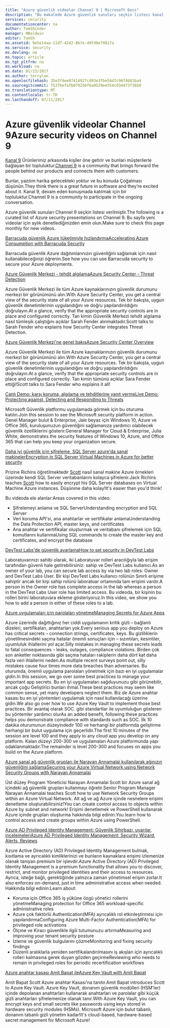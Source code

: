 ```yaml
---
title: "Azure güvenlik videolar Channel 9 | Microsoft Docs"
description: "Bu makalede Azure güvenlik sunuları seçkin listesi kanal 9'sağlar. Kanal 9 Ürünlerimiz arkasında kişilerle Ürünlerimiz kullanan kişilerin bağlanan bir topluluktur."
services: security
documentationcenter: na
author: TomShinder
manager: MBaldwin
editor: TomSh
ms.assetid: 9e5e14aa-11d7-4242-8b7e-49fd0e79817a
ms.service: security
ms.devlang: na
ms.topic: article
ms.tgt_pltfrm: na
ms.workload: na
ms.date: 01/23/2017
ms.author: terrylan
ms.openlocfilehash: 35e3f4ee07414927cd93e3fbe54d7c96f4681ba4
ms.sourcegitcommit: f537befafb079256fba0529ee554c034d73f36b0
ms.translationtype: MT
ms.contentlocale: tr-TR
ms.lasthandoff: 07/11/2017
---
```

# <a name="azure-security-videos-on-channel-9"></a><span data-ttu-id="26bdd-104">Azure güvenlik videolar Channel 9</span><span class="sxs-lookup"><span data-stu-id="26bdd-104">Azure security videos on Channel 9</span></span>
<span data-ttu-id="26bdd-105">[Kanal 9](https://channel9.msdn.com/) Ürünlerimiz arkasında kişiler öne getirir ve bunları müşterilerle bağlayan bir topluluktur.</span><span class="sxs-lookup"><span data-stu-id="26bdd-105">[Channel 9](https://channel9.msdn.com/) is a community that brings forward the people behind our products and connects them with customers.</span></span>

<span data-ttu-id="26bdd-106">Bunlar, yazılım harika gelecekteki yoktur ve bu konuda Çoğalması düşünün.</span><span class="sxs-lookup"><span data-stu-id="26bdd-106">They think there is a great future in software and they’re excited about it.</span></span> <span data-ttu-id="26bdd-107">Kanal 9, devam eden konuşmada katılmak için bir topluluktur.</span><span class="sxs-lookup"><span data-stu-id="26bdd-107">Channel 9 is a community to participate in the ongoing conversation.</span></span>

<span data-ttu-id="26bdd-108">Azure güvenlik sunuları Channel 9 seçkin listesi verilmiştir.</span><span class="sxs-lookup"><span data-stu-id="26bdd-108">The following is a curated list of Azure security presentations on Channel 9.</span></span> <span data-ttu-id="26bdd-109">Bu sayfa yeni videolar için aylık denetlediğinizden emin olun.</span><span class="sxs-lookup"><span data-stu-id="26bdd-109">Make sure to check this page monthly for new videos.</span></span>

[<span data-ttu-id="26bdd-110">Barracuda güvenlik Azure tüketimiyle hızlandırma</span><span class="sxs-lookup"><span data-stu-id="26bdd-110">Accelerating Azure Consumption with Barracuda Security</span></span>](https://channel9.msdn.com/events/Microsoft-Azure-Marketplace-ISV-Solutions-Webinar-Series/Webinar-1-Accelerating-Azure-Consumption-with-Barracuda-Security/Webinar-1-Accelerating-Azure-Consumption-with-Barracuda-Security)

<span data-ttu-id="26bdd-111">Barracuda güvenlik Azure dağıtımlarınızın güvenliğini sağlamak için nasıl kullanabileceğinizi öğrenin.</span><span class="sxs-lookup"><span data-stu-id="26bdd-111">See how you can use Barracuda security to secure your Azure deployments.</span></span>

[<span data-ttu-id="26bdd-112">Azure Güvenlik Merkezi - tehdit algılama</span><span class="sxs-lookup"><span data-stu-id="26bdd-112">Azure Security Center - Threat Detection</span></span>](https://channel9.msdn.com/Shows/Azure-Friday/Azure-Security-Center-Threat-Detection)

<span data-ttu-id="26bdd-113">Azure Güvenlik Merkezi ile tüm Azure kaynaklarınızın güvenlik durumunu merkezi bir görünümünü alın.</span><span class="sxs-lookup"><span data-stu-id="26bdd-113">With Azure Security Center, you get a central view of the security state of all your Azure resources.</span></span> <span data-ttu-id="26bdd-114">Tek bir bakışta, uygun güvenlik denetimlerinin uygulandığını ve doğru yapılandırıldığını doğrulayın.</span><span class="sxs-lookup"><span data-stu-id="26bdd-114">At a glance, verify that the appropriate security controls are in place and configured correctly.</span></span> <span data-ttu-id="26bdd-115">Tan kimin Güvenlik Merkezi tehdit algılama nasıl tümleşik çalıştığını açıklar Sarah Fender alınmaktadır.</span><span class="sxs-lookup"><span data-stu-id="26bdd-115">Scott talks to Sarah Fender who explains how Security Center integrates Threat Detection.</span></span>

[<span data-ttu-id="26bdd-116">Azure Güvenlik Merkezi'ne genel bakış</span><span class="sxs-lookup"><span data-stu-id="26bdd-116">Azure Security Center Overview</span></span>](https://channel9.msdn.com/Shows/Azure-Friday/Azure-Security-Center-Overview)

<span data-ttu-id="26bdd-117">Azure Güvenlik Merkezi ile tüm Azure kaynaklarınızın güvenlik durumunu merkezi bir görünümünü alın.</span><span class="sxs-lookup"><span data-stu-id="26bdd-117">With Azure Security Center, you get a central view of the security state of all your Azure resources.</span></span> <span data-ttu-id="26bdd-118">Tek bir bakışta, uygun güvenlik denetimlerinin uygulandığını ve doğru yapılandırıldığını doğrulayın.</span><span class="sxs-lookup"><span data-stu-id="26bdd-118">At a glance, verify that the appropriate security controls are in place and configured correctly.</span></span> <span data-ttu-id="26bdd-119">Tan kimin tümünü açıklar Sara Fender ettiği!</span><span class="sxs-lookup"><span data-stu-id="26bdd-119">Scott talks to Sara Fender who explains it all!</span></span>

[<span data-ttu-id="26bdd-120">Canlı Demo: karşı koruma, algılama ve tehditlerine yanıt verme</span><span class="sxs-lookup"><span data-stu-id="26bdd-120">Live Demo: Protecting against, Detecting and Responding to Threats</span></span>](https://channel9.msdn.com/events/Virtual-Security-Summit/Virtual-Security-Summit-2016/Live-Demo-Protecting-against-Detecting-and-Responding-to-Threats)

<span data-ttu-id="26bdd-121">Microsoft Güvenlik platformu uygulamada görmek için bu oturuma katılın.</span><span class="sxs-lookup"><span data-stu-id="26bdd-121">Join this session to see the Microsoft security platform in action.</span></span> <span data-ttu-id="26bdd-122">Genel Manager bulut & Enterprise, Jale beyaz için Windows 10, Azure ve Office 365, kuruluşunuzun güvenliğini sağlamanıza yardımcı olabilecek güvenlik özelliklerini gösterir.</span><span class="sxs-lookup"><span data-stu-id="26bdd-122">General Manager for Cloud & Enterprise, Julia White, demonstrates the security features of Windows 10, Azure, and Office 365 that can help you keep your organization secure.</span></span>

[<span data-ttu-id="26bdd-123">Daha iyi güvenlik için şifreleme, SQL Server azure'da sanal makineler</span><span class="sxs-lookup"><span data-stu-id="26bdd-123">Encryption in SQL Server Virtual Machines in Azure for better security</span></span>](https://channel9.msdn.com/Shows/Azure-Friday/Encryption-in-SQL-Azure-for-better-security)

<span data-ttu-id="26bdd-124">Prizine Richins öğretilmektedir [Scott](https://channel9.msdn.com/Niners/Glucose) nasıl sanal makine Azure örnekleri üzerinde kendi SQL Server veritabanlarını kolayca şifrelenir.</span><span class="sxs-lookup"><span data-stu-id="26bdd-124">Jack Richins teaches [Scott](https://channel9.msdn.com/Niners/Glucose) how to easily encrypt his SQL Server databases on Virtual Machine Azure instances.</span></span> <span data-ttu-id="26bdd-125">Düşünme daha kolay!</span><span class="sxs-lookup"><span data-stu-id="26bdd-125">It's easier than you'd think!</span></span>

<span data-ttu-id="26bdd-126">Bu videoda ele alanlar:</span><span class="sxs-lookup"><span data-stu-id="26bdd-126">Areas covered in this video:</span></span>

* <span data-ttu-id="26bdd-127">Şifrelemeyi anlama ve SQL Server</span><span class="sxs-lookup"><span data-stu-id="26bdd-127">Understanding encryption and SQL Server</span></span>
* <span data-ttu-id="26bdd-128">Veri koruma API'si, ana anahtarlar ve sertifikalar anlama</span><span class="sxs-lookup"><span data-stu-id="26bdd-128">Understanding the Data Protection API, master keys, and certificates</span></span>
* <span data-ttu-id="26bdd-129">Ana anahtar ve sertifikalar oluşturmak ve veritabanı şifrelemek için SQL komutlarını kullanma</span><span class="sxs-lookup"><span data-stu-id="26bdd-129">Using SQL commands to create the master key and certificates, and encrypt the database</span></span>

[<span data-ttu-id="26bdd-130">DevTest Labs'de güvenlik ayarlama</span><span class="sxs-lookup"><span data-stu-id="26bdd-130">How to set security in DevTest Labs</span></span>](https://channel9.msdn.com/Blogs/Azure/How-to-set-security-in-your-DevTest-Lab)

<span data-ttu-id="26bdd-131">Laboratuvarınızı sahibi olarak, iki Laboratuvar rolleri aracılığıyla lab erişim tarafından güvenli hale getirebilirsiniz: sahip ve DevTest Labs kullanıcı.</span><span class="sxs-lookup"><span data-stu-id="26bdd-131">As an owner of your lab, you can secure lab access by via two lab roles: Owner and DevTest Labs User.</span></span> <span data-ttu-id="26bdd-132">Bir kişi DevTest Labs kullanıcı rolünün Sınırlı erişime sahiptir ancak bir kişi sahip rolünü laboratuar ortamında tam erişimi vardır.</span><span class="sxs-lookup"><span data-stu-id="26bdd-132">A person in the Owner role has complete access in the lab whereas a person in the DevTest Labs User role has limited access.</span></span> <span data-ttu-id="26bdd-133">Bu videoda, bir kişinin bu rolleri birini laboratuvara ekleme gösteriyoruz.</span><span class="sxs-lookup"><span data-stu-id="26bdd-133">In this video, we show you how to add a person in either of these roles to a lab.</span></span>

[<span data-ttu-id="26bdd-134">Azure uygulamaları için parolaları yönetme</span><span class="sxs-lookup"><span data-stu-id="26bdd-134">Managing Secrets for Azure Apps</span></span>](https://channel9.msdn.com/events/Build/2016/P456)

<span data-ttu-id="26bdd-135">Azure üzerinde dağıttığınız her ciddi uygulamanın kritik gizli – bağlantı dizeleri, sertifikaları, anahtarları yok.</span><span class="sxs-lookup"><span data-stu-id="26bdd-135">Every serious app you deploy on Azure has critical secrets – connection strings, certificates, keys.</span></span> <span data-ttu-id="26bdd-136">Bu gizliliklerin yönetilmesindeki saçma hatalar önemli sonuçları için – sızıntıları, kesintiler, uyumluluk ihlallerini yol açar.</span><span class="sxs-lookup"><span data-stu-id="26bdd-136">Silly mistakes in managing these secrets leads to fatal consequences – leaks, outages, compliance violations.</span></span> <span data-ttu-id="26bdd-137">Birden çok son anketler noktasında gibi saçma hataları rakiplerin daha dört kat daha fazla veri ihlallerini neden.</span><span class="sxs-lookup"><span data-stu-id="26bdd-137">As multiple recent surveys point out, silly mistakes cause four times more data breaches than adversaries.</span></span> <span data-ttu-id="26bdd-138">Bu oturumda, önemli uygulama parolaları yönetmek için bazı en iyi uygulamalar gidin.</span><span class="sxs-lookup"><span data-stu-id="26bdd-138">In this session, we go over some best practices to manage your important app secrets.</span></span> <span data-ttu-id="26bdd-139">Bu en iyi uygulamaları sağduyunuzu gibi görünebilir, ancak çoğu Geliştirici bunları ihmal.</span><span class="sxs-lookup"><span data-stu-id="26bdd-139">These best practices may seem like common sense, yet many developers neglect them.</span></span> <span data-ttu-id="26bdd-140">Biz de Azure anahtar kasası bu en iyi yöntemleri uygulamak için nasıl kullanılacağı üzerine gidin.</span><span class="sxs-lookup"><span data-stu-id="26bdd-140">We also go over how to use Azure Key Vault to implement those best practices.</span></span> <span data-ttu-id="26bdd-141">Bir avantaj olarak SOC. gibi standartlar ile uyumluluğun gösteren bu yöntemler yardımcı olur</span><span class="sxs-lookup"><span data-stu-id="26bdd-141">As an added benefit, following these practices helps you demonstrate compliance with standards such as SOC.</span></span> <span data-ttu-id="26bdd-142">İlk 10 dakika oturumunun düzeyindedir 100 ve herhangi bir platformda geliştirme herhangi bir bulut uygulama için geçerlidir.</span><span class="sxs-lookup"><span data-stu-id="26bdd-142">The first 10 minutes of the session are level 100 and they apply to any cloud app you develop on any platform.</span></span> <span data-ttu-id="26bdd-143">Kalan düzeyi 200-300 ve uygulamaları Azure platformunda yapı odaklanmaktadır.</span><span class="sxs-lookup"><span data-stu-id="26bdd-143">The remainder is level 200-300 and focuses on apps you build on the Azure platform.</span></span>

[<span data-ttu-id="26bdd-144">Azure sanal ağ güvenlik grupları ile Narayan Annamalai kullanılarak ağınızın güvenliğini sağlama</span><span class="sxs-lookup"><span data-stu-id="26bdd-144">Securing your Azure Virtual Network using Network Security Groups with Narayan Annamalai</span></span>](https://channel9.msdn.com/Shows/Azure-Friday/Sucruing-your-Azure-Virtual-Network-using-Network-ACLs-with-Narayan-Annamalai)

<span data-ttu-id="26bdd-145">Üst düzey Program Yöneticisi Narayan Annamalai Scott bir Azure sanal ağ içindeki ağ güvenlik grupları kullanmayı öğretir.</span><span class="sxs-lookup"><span data-stu-id="26bdd-145">Senior Program Manager Narayan Annamalai teaches Scott how to use Network Security Groups within an Azure Virtual Network.</span></span> <span data-ttu-id="26bdd-146">Alt ağ ve ağ Azure içinde nesnelere erişimi denetleme oluşturabilirsiniz!</span><span class="sxs-lookup"><span data-stu-id="26bdd-146">You can create control access to objects within Azure by subnet and network!</span></span> <span data-ttu-id="26bdd-147">Erişimi denetlemek ve PowerShell kullanarak Azure içinde grupları oluşturma hakkında bilgi edinin.</span><span class="sxs-lookup"><span data-stu-id="26bdd-147">You learn how to control access and create groups within Azure using PowerShell.</span></span>

[<span data-ttu-id="26bdd-148">Azure AD Privileged Identity Management: Güvenlik Sihirbazı, uyarılar, incelemeleri</span><span class="sxs-lookup"><span data-stu-id="26bdd-148">Azure AD Privileged Identity Management: Security Wizard, Alerts, Reviews</span></span>](https://channel9.msdn.com/Series/Azure-Active-Directory-Videos-Demos/Azure-AD-Privileged-Identity-Management-Security-Wizard-Alerts-Reviews)

<span data-ttu-id="26bdd-149">Azure Active Directory (AD) Privileged Identity Management bulmak, kısıtlama ve ayrıcalıklı kimliklerinizi ve bunların kaynaklara erişimi izlemenize olanak tanıyan premium bir işlevdir.</span><span class="sxs-lookup"><span data-stu-id="26bdd-149">Azure Active Directory (AD) Privileged Identity Management is a premium functionality that allows you to discover, restrict, and monitor privileged identities and their access to resources.</span></span> <span data-ttu-id="26bdd-150">Ayrıca, isteğe bağlı, gerektiğinde yalnızca zaman yönetimsel erişim zorlar.</span><span class="sxs-lookup"><span data-stu-id="26bdd-150">It also enforces on-demand, just in time administrative access when needed.</span></span> <span data-ttu-id="26bdd-151">Hakkında bilgi edinin:</span><span class="sxs-lookup"><span data-stu-id="26bdd-151">Learn about:</span></span>

* <span data-ttu-id="26bdd-152">Koruma için Office 365 iş yüküne özgü yönetici rollerini yönetme</span><span class="sxs-lookup"><span data-stu-id="26bdd-152">Managing protection for Office 365 workload-specific administrative roles</span></span>
* <span data-ttu-id="26bdd-153">Azure çok faktörlü Authentication(MFA) ayrıcalıklı rol etkinleştirmesi için yapılandırma</span><span class="sxs-lookup"><span data-stu-id="26bdd-153">Configuring Azure Multi-Factor Authentication(MFA) for privileged role activations</span></span>
* <span data-ttu-id="26bdd-154">Ölçme ve Kiracı güvenlikle ilgili tutumunuzu artırma</span><span class="sxs-lookup"><span data-stu-id="26bdd-154">Measuring and improving your tenant security posture</span></span>
* <span data-ttu-id="26bdd-155">İzleme ve güvenlik bulgularını çözme</span><span class="sxs-lookup"><span data-stu-id="26bdd-155">Monitoring and fixing security findings</span></span>
* <span data-ttu-id="26bdd-156">Düzenli aralıklarla yeniden sertifikalandırılmasını iş akışları için ayrıcalıklı rolleri kalmasına gerek duyan gözden geçirme</span><span class="sxs-lookup"><span data-stu-id="26bdd-156">Reviewing who needs to remain in privileged roles for periodic recertification workflows</span></span>

[<span data-ttu-id="26bdd-157">Azure anahtar kasası Amit Bapat ile</span><span class="sxs-lookup"><span data-stu-id="26bdd-157">Azure Key Vault with Amit Bapat</span></span>](https://channel9.msdn.com/Shows/Azure-Friday/Azure-Key-Vault-with-Amit-Bapat)

<span data-ttu-id="26bdd-158">Amit Bapat Scott Azure anahtar Kasası'na tanıtır.</span><span class="sxs-lookup"><span data-stu-id="26bdd-158">Amit Bapat introduces Scott to Azure Key Vault.</span></span> <span data-ttu-id="26bdd-159">Azure Key Vault, donanım güvenlik modülleri (HSM'ler) içinde depolanan anahtarları kullanarak anahtarları ve parolalar gibi küçük gizli anahtarları şifrelemenize olanak tanır.</span><span class="sxs-lookup"><span data-stu-id="26bdd-159">With Azure Key Vault, you can encrypt keys and small secrets like passwords using keys stored in hardware security modules (HSMs).</span></span> <span data-ttu-id="26bdd-160">Microsoft Azure için bulut tabanlı, donanım tabanlı gizli yönetim kadar!</span><span class="sxs-lookup"><span data-stu-id="26bdd-160">It's cloud-based, hardware-based secret management for Microsoft Azure!</span></span>
